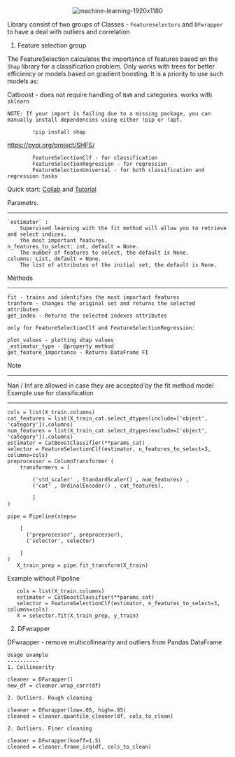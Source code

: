 <p align="center"><img src="https://i.ibb.co/ZXSk6jG/machine-learning-1920x1180.jpg" alt="machine-learning-1920x1180"></p>
 
Library consist of two groups of Classes - `Featureselectors` and `DFwrapper` to have a deal with outliers and correlation

1. Feature selection group

The FeatureSelection calculates the importance of features based on the `Shap` library for a classification problem.
  Only works with trees for better efficiency or models based on
  gradient boosting. It is a priority to use such models as:
   
   Catboost - does not require handling of `NaN` and categories. works with `sklearn`

    NOTE: If your import is failing due to a missing package, you can
    manually install dependencies using either !pip or !apt.

            !pip install shap 
   
  https://pypi.org/project/SHFS/
  

            FeatureSelectionClf - for classification
            FeatureSelectionRegression - for regression
            FeatureSelectionUniversal - for both classification and regression tasks

  Quick start: [Collab](https://colab.research.google.com/drive/1eP6qZmxcTcsKgjLL7u_pHaM5sZc8346N?usp=sharing) and [Tutorial](https://nbviewer.org/github/ArtyKrafty/featureselectors/blob/main/Tutorial/Tutorials_ipynb_.ipynb)
        

  Parametrs. 
___
    `estimator` :   
        Supervised learning with the fit method will allow you to retrieve and select indices.
        the most important features.
    n_features_to_select: int, default = None.
        The number of features to select, the default is None.
    columns: List, default = None.
        The list of attributes of the initial set, the default is None.
    
  Methods
___
    fit - trains and identifies the most important features
    tranform - changes the original set and returns the selected attributes
    get_index - Returns the selected indexes attributes

    only for FeatureSelectionClf and FeatureSelectionRegression:

    plot_values - plotting shap values
    _estimator_type - @property method 
    get_feature_importance - Returns DataFrame FI
  Note
___
 Nan / Inf are allowed in case
    they are accepted by the fit method model
  Example use for classification
___
    cols = list(X_train.columns)
    cat_features = list(X_train_cat.select_dtypes(include=['object', 'category']).columns)
    num_features = list(X_train_cat.select_dtypes(exclude=['object', 'category']).columns)
    estimator = CatBoostClassifier(**params_cat)
    selector = FeatureSelectionClf(estimator, n_features_to_select=3, columns=cols) 
    preprocessor = ColumnTransformer (
        transformers = [

            ('std_scaler' , StandardScaler() , num_features) ,
            ('cat' , OrdinalEncoder() , cat_features),
            
            ]
    )
    
    pipe = Pipeline(steps=
        
        [ 
          ('preprocessor', preprocessor),
          ('selector', selector)

        ]
    )
       X_train_prep = pipe.fit_transform(X_train)
       
Example without Pipeline

       cols = list(X_train.columns)
       estimator = CatBoostClassifier(**params_cat)
       selector = FeatureSelectionClf(estimator, n_features_to_select=3, columns=cols)
       X = selector.fit(X_train_prep, y_train)


2. DFwrapper

DFwrapper - remove multicollinearity and outliers from Pandas DataFrame

    Usage example
    ----------
    1. Collinearity

    cleaner = DFwrapper()
    new_df = cleaner.wrap_corr(df)

    2. Outliers. Rough cleaning

    cleaner = DFwrapper(low=.05, high=.95)
    cleaned = cleaner.quantile_cleaner(df, cols_to_clean)

    2. Outliers. Finer cleaning

    cleaner = DFwrapper(koeff=1.5)
    cleaned = cleaner.frame_irq(df, cols_to_clean)

